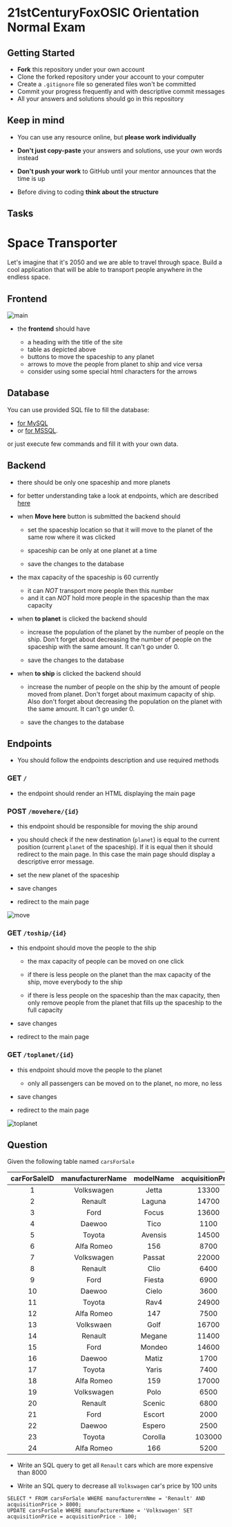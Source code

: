 # 21stCenturyFoxOSIC Orientation Normal Exam

## Getting Started

- **Fork** this repository under your own account
- Clone the forked repository under your account to your computer
- Create a `.gitignore` file so generated files won't be committed
- Commit your progress frequently and with descriptive commit messages
- All your answers and solutions should go in this repository

## Keep in mind

- You can use any resource online, but **please work individually**

- **Don't just copy-paste** your answers and solutions, use your own words
  instead

- **Don't push your work** to GitHub until your mentor announces that the time
  is up

- Before diving to coding **think about the structure**

## Tasks

# Space Transporter

Let's imagine that it's 2050 and we are able to travel through space.
Build a cool application that will be able to transport people anywhere in the
endless space. 

## Frontend

![main](assets/backend-main.png)

- the **frontend** should have

  - a heading with the title of the site
  - table as depicted above
  - buttons to move the spaceship to any planet
  - arrows to move the people from planet to ship and vice versa
  - consider using some special html characters for the arrows
  
## Database

You can use provided SQL file to fill the database:

- [for MySQL](assets/backend-space-transporter.sql)
- or [for MSSQL](assets/backend-space-transporter-ms.sql).

or just execute few commands and fill it with your own data.

## Backend

- there should be only one spaceship and more planets
- for better understanding take a look at endpoints, which are described [here](#endpoints)

- when **Move here** button is submitted the backend should

  - set the spaceship location so that it will move to the planet of the same row where
    it was clicked

  - spaceship can be only at one planet at a time

  - save the changes to the database
  
- the max capacity of the spaceship is 60 currently

  - it can *NOT* transport more people then this number
  - and it can *NOT* hold more people in the spaceship than the max capacity

- when **to planet** is clicked the backend should

  - increase the population of the planet by the number of people on the ship. Don't forget about decreasing the
    number of people on the spaceship with the same amount. It can't go under 0. 

  - save the changes to the database

- when **to ship** is clicked the backend should

  - increase the number of people on the ship by the amount of people moved from planet. Don't forget about maximum capacity of ship. Also don't forget about decreasing the
    population on the planet with the same amount. It can't go under 0. 

  - save the changes to the database


## Endpoints

- You should follow the endpoints description and use required methods

### GET `/`

- the endpoint should render an HTML displaying the main page

### POST `/movehere/{id}`

- this endpoint should be responsible for moving the ship around

- you should check if the new destination (`planet`) is equal to the current position (current `planet` of the spaceship).
If it is equal then it should redirect to the main page. In this case the main page should display a descriptive error message.

- set the new planet of the spaceship

- save changes

- redirect to the main page

![move](assets/backend-transportation-1.png)

### GET `/toship/{id}`

- this endpoint should move the people to the ship

  - the max capacity of people can be moved on one click

  - if there is less people on the planet than the max capacity of the ship,
    move everybody to the ship

  - if there is less people on the spaceship than the max capacity, then only
    remove people from the planet that fills up 
    the spaceship to the full capacity

- save changes

- redirect to the main page

### GET `/toplanet/{id}`

- this endpoint should move the people to the planet

  - only all passengers can be moved on to the planet, no more,
    no less

- save changes

- redirect to the main page

![toplanet](assets/backend-transportation-2.png)

## Question

Given the following table named `carsForSale`

| carForSaleID | manufacturerName | modelName | acquisitionPrice | dateAcquired |
|:------------:|:----------------:|:---------:|:----------------:|:------------:|
|      1       |    Volkswagen    |   Jetta   |      13300       |  2007-01-07  |
|      2       |     Renault      |  Laguna   |      14700       |  2007-02-12  |
|      3       |       Ford       |   Focus   |      13600       |  2007-03-09  |
|      4       |      Daewoo      |   Tico    |       1100       |  2007-04-17  |
|      5       |      Toyota      |  Avensis  |      14500       |  2007-05-04  |
|      6       |    Alfa Romeo    |    156    |       8700       |  2007-06-23  |
|      7       |    Volkswagen    |  Passat   |      22000       |  2007-07-16  |
|      8       |     Renault      |   Clio    |       6400       |  2007-08-22  |
|      9       |       Ford       |  Fiesta   |       6900       |  2007-09-11  |
|      10      |      Daewoo      |   Cielo   |       3600       |  2007-10-18  |
|      11      |      Toyota      |   Rav4    |      24900       |  2007-11-11  |
|      12      |    Alfa Romeo    |    147    |       7500       |  2007-12-25  |
|      13      |    Volkswaen     |   Golf    |      16700       |  2008-01-14  |
|      14      |     Renault      |  Megane   |      11400       |  2008-02-24  |
|      15      |       Ford       |  Mondeo   |      14600       |  2008-03-18  |
|      16      |      Daewoo      |   Matiz   |       1700       |  2008-04-08  |
|      17      |      Toyota      |   Yaris   |       7400       |  2008-05-02  |
|      18      |    Alfa Romeo    |    159    |      17000       |  2008-06-12  |
|      19      |    Volkswagen    |   Polo    |       6500       |  2008-07-30  |
|      20      |     Renault      |  Scenic   |       6800       |  2008-08-11  |
|      21      |       Ford       |  Escort   |       2000       |  2008-09-22  |
|      22      |      Daewoo      |  Espero   |       2500       |  2008-10-09  |
|      23      |      Toyota      |  Corolla  |      103000      |  2008-11-05  |
|      24      |    Alfa Romeo    |    166    |       5200       |  2008-12-24  |

- Write an SQL query to get all `Renault` cars which are more expensive than
  8000

- Write an SQL query to decrease all `Volkswagen` car's price by 100 units

```
SELECT * FROM carsForSale WHERE manufacturernNme = 'Renault' AND acquisitionPrice > 8000;
UPDATE carsForSale WHERE manufacturerName = 'Volkswagen' SET acquisitionPrice = acquisitionPrice - 100;

```
